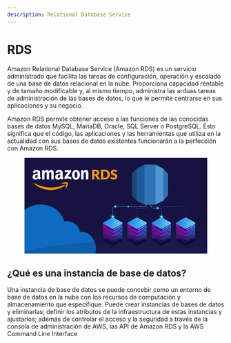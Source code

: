 ```yaml
---
description: Relational Database Service
---
```


# RDS

Amazon Relational Database Service (Amazon RDS) es un servicio administrado que facilita las tareas de configuración, operación y escalado de una base de datos relacional en la nube. Proporciona capacidad rentable y de tamaño modificable y, al mismo tiempo, administra las arduas tareas de administración de las bases de datos, lo que le permite centrarse en sus aplicaciones y su negocio.

Amazon RDS permite obtener acceso a las funciones de las conocidas bases de datos MySQL, MariaDB, Oracle, SQL Server o PostgreSQL. Esto significa que el código, las aplicaciones y las herramientas que utiliza en la actualidad con sus bases de datos existentes funcionarán a la perfección con Amazon RDS.

<figure><img src="../.gitbook/assets/image (63).png" alt=""><figcaption></figcaption></figure>

## ¿Qué es una instancia de base de datos?

Una instancia de base de datos se puede concebir como un entorno de base de datos en la nube con los recursos de computación y almacenamiento que especifique. Puede crear instancias de bases de datos y eliminarlas; definir los atributos de la infraestructura de estas instancias y ajustarlos; además de controlar el acceso y la seguridad a través de la consola de administración de AWS, las API de Amazon RDS y la AWS Command Line Interface













